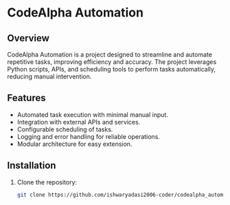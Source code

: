 # CodeAlpha Automation

## Overview
CodeAlpha Automation is a project designed to streamline and automate repetitive tasks, improving efficiency and accuracy. The project leverages Python scripts, APIs, and scheduling tools to perform tasks automatically, reducing manual intervention.

## Features
- Automated task execution with minimal manual input.
- Integration with external APIs and services.
- Configurable scheduling of tasks.
- Logging and error handling for reliable operations.
- Modular architecture for easy extension.

## Installation
1. Clone the repository:
   ```bash
   git clone https://github.com/ishwaryadasi2006-coder/codealpha_automatation.git
